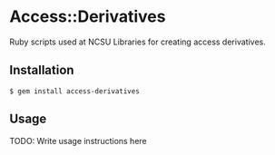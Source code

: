 # Access::Derivatives

Ruby scripts used at NCSU Libraries for creating access derivatives.

## Installation

    $ gem install access-derivatives

## Usage

TODO: Write usage instructions here
